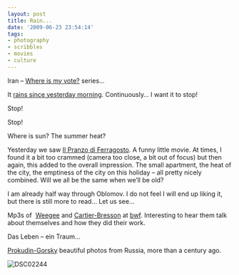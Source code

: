 ```yaml
---
layout: post
title: Rain...
date: '2009-06-23 23:54:14'
tags:
- photography
- scribbles
- movies
- culture
---
```



Iran – [Where is my vote?](http://inapcache.boston.com/universal/site_graphics/blogs/bigpicture/iranelect_06_22/i33_19435763.jpg) series…

It [rains since yesterday morning](http://derstandard.at/fs/r1245670048301/Regenwetter). Continuously… I want it to stop!

Stop!

Stop!

Where is sun? The summer heat?

Yesterday we saw [Il Pranzo di Ferragosto](http://www.imdb.com/title/tt1277728/). A funny little movie. At times, I found it a bit too crammed (camera too close, a bit out of focus) but then again, this added to the overall impression. The small apartment, the heat of the city, the emptiness of the city on this holiday – all pretty nicely combined. Will we all be the same when we’ll be old?

I am already half way through Oblomov. I do not feel I will end up liking it, but there is still more to read… Let us see…

Mp3s of  [Weegee](http://en.wikipedia.org/wiki/Weegee) and [Cartier-Bresson](http://en.wikipedia.org/wiki/Cartier-Bresson) at [bwf](http://boogiewoogieflu.blogspot.com/2009/06/weegee-speaks.html). Interesting to hear them talk about themselves and how they did their work.

Das Leben – ein Traum…

[Prokudin-Gorsky](http://www.socyberty.com/History/The-Incredible-Century-Old-Color-Photography-of-Prokudin-Gorsky.797569/1) beautiful photos from Russia, more than a century ago.

![DSC02244](http://wpgf.files.wordpress.com/2009/06/dsc02244.jpg "DSC02244")


